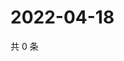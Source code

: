 # 2022-04-18

共 0 条

<!-- BEGIN WEIBO -->
<!-- 最后更新时间 Mon Apr 18 2022 01:15:58 GMT+0800 (China Standard Time) -->

<!-- END WEIBO -->

